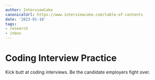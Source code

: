 ```yaml
---
author: InterviewCake
canonicalUrl: https://www.interviewcake.com/table-of-contents
date: '2023-01-10'
tags:
- research
- inbox
---
```


# Coding Interview Practice

Kick butt at coding interviews. Be the candidate employers fight over.